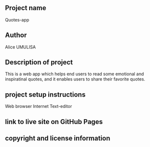 ## Project name
Quotes-app

## Author
Alice UMULISA

## Description of project
This is a web app which helps end users to read some emotional and inspiratinal quotes, and it enables users to share their favorite quotes.

## project setup instructions
Web browser
Internet
Text-editor

## link to live site on GitHub Pages


## copyright and license information
